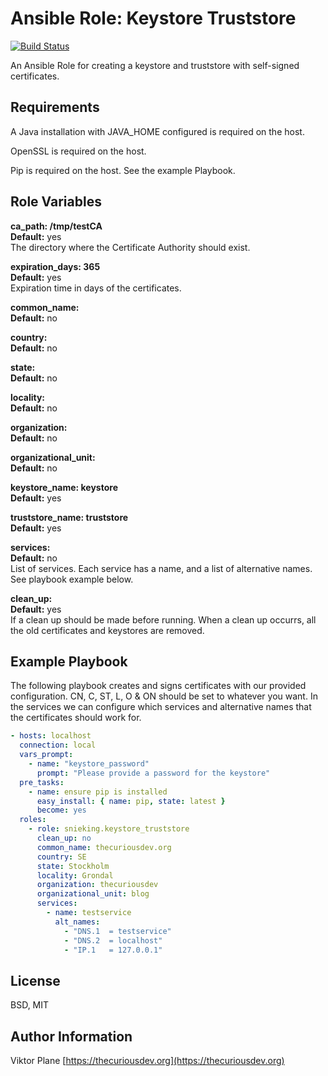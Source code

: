 Ansible Role: Keystore Truststore
=========
[![Build Status](https://travis-ci.org/snieking/ansible-role-keystore-truststore.svg?branch=master)](https://travis-ci.org/snieking/ansible-role-keystore-truststore)

An Ansible Role for creating a keystore and truststore with self-signed certificates.

Requirements
------------

A Java installation with JAVA_HOME configured is required on the host.

OpenSSL is required on the host.

Pip is required on the host. See the example Playbook.

Role Variables
--------------

**ca_path: /tmp/testCA** \
**Default:** yes \
The directory where the Certificate Authority should exist.

**expiration_days: 365** \
**Default:** yes \
Expiration time in days of the certificates.

**common_name:** \
**Default:** no

**country:** \
**Default:** no

**state:** \
**Default:** no

**locality:** \
**Default:** no

**organization:** \
**Default:** no

**organizational_unit:** \
**Default:** no

**keystore_name: keystore** \
**Default:** yes

**truststore_name: truststore** \
**Default:** yes

**services:** \
**Default:** no \
List of services. Each service has a name, and a list of alternative names. See playbook example below.

**clean_up:** \
**Default:** yes \
If a clean up should be made before running. When a clean up occurrs, all the old certificates and keystores are removed.

Example Playbook
----------------

The following playbook creates and signs certificates with our provided configuration. CN, C, ST, L, O & ON should be set to whatever you want. In the services we can configure which services and alternative names that the certificates should work for.
```yaml
- hosts: localhost
  connection: local
  vars_prompt:
    - name: "keystore_password"
      prompt: "Please provide a password for the keystore"
  pre_tasks:
    - name: ensure pip is installed
      easy_install: { name: pip, state: latest }
      become: yes
  roles:
    - role: snieking.keystore_truststore
      clean_up: no
      common_name: thecuriousdev.org
      country: SE
      state: Stockholm
      locality: Grondal
      organization: thecuriousdev
      organizational_unit: blog
      services:
        - name: testservice
          alt_names:
            - "DNS.1  = testservice"
            - "DNS.2  = localhost"
            - "IP.1   = 127.0.0.1"
```

License
-------

BSD, MIT

Author Information
------------------

Viktor Plane [https://thecuriousdev.org](https://thecuriousdev.org)
